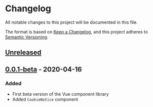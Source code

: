 # Changelog
All notable changes to this project will be documented in this file.

The format is based on [Keep a Changelog](https://keepachangelog.com/en/1.0.0/),
and this project adheres to [Semantic Versioning](https://semver.org/spec/v2.0.0.html).

## [Unreleased]

## [0.0.1-beta] - 2020-04-16
### Added
- First beta version of the Vue component library
- Added `CookieNotice` component

[Unreleased]: https://github.com/get-uncommon/vue-components/compare/v0.0.1-beta...HEAD
[0.0.1-beta]: https://github.com/get-uncommon/vue-components/releases/tag/v0.0.1-beta
